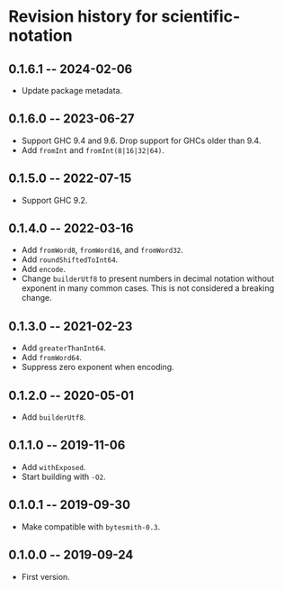 # Revision history for scientific-notation

## 0.1.6.1 -- 2024-02-06

* Update package metadata.

## 0.1.6.0 -- 2023-06-27

* Support GHC 9.4 and 9.6. Drop support for GHCs older than 9.4.
* Add `fromInt` and `fromInt(8|16|32|64)`.

## 0.1.5.0 -- 2022-07-15

* Support GHC 9.2.

## 0.1.4.0 -- 2022-03-16

* Add `fromWord8`, `fromWord16`, and `fromWord32`.
* Add `roundShiftedToInt64`.
* Add `encode`.
* Change `builderUtf8` to present numbers in decimal notation without exponent
  in many common cases. This is not considered a breaking change.

## 0.1.3.0 -- 2021-02-23

* Add `greaterThanInt64`.
* Add `fromWord64`.
* Suppress zero exponent when encoding.

## 0.1.2.0 -- 2020-05-01

* Add `builderUtf8`.

## 0.1.1.0 -- 2019-11-06

* Add `withExposed`.
* Start building with `-O2`.

## 0.1.0.1 -- 2019-09-30

* Make compatible with `bytesmith-0.3`.

## 0.1.0.0 -- 2019-09-24

* First version.
